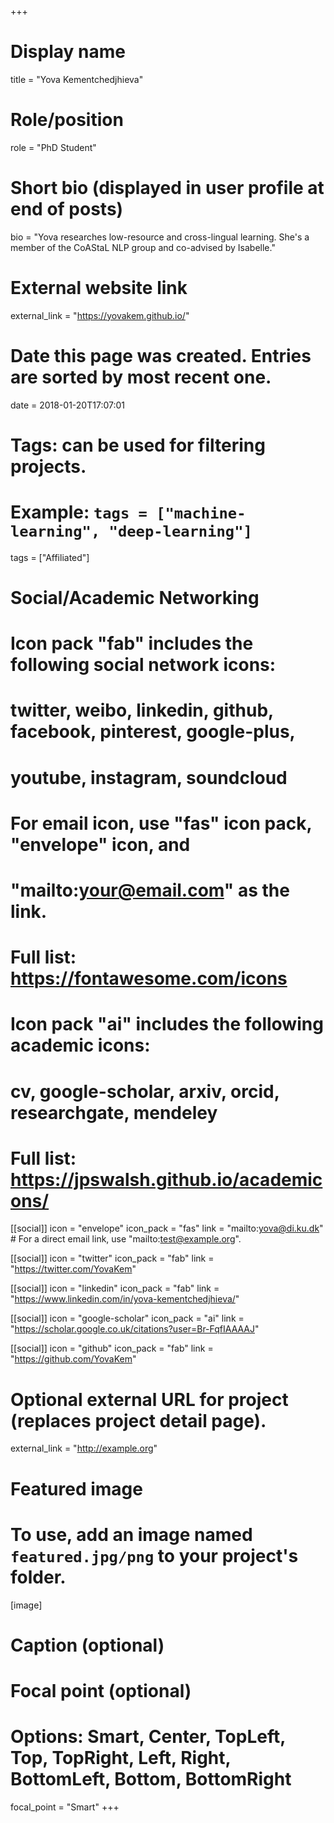 +++
# Display name
title = "Yova Kementchedjhieva"

# Role/position
role = "PhD Student"

# Short bio (displayed in user profile at end of posts)
bio = "Yova researches low-resource and cross-lingual learning. She's a member of the CoAStaL NLP group and co-advised by Isabelle."

# External website link
external_link = "https://yovakem.github.io/"

# Date this page was created. Entries are sorted by most recent one.
date = 2018-01-20T17:07:01

# Tags: can be used for filtering projects.
# Example: `tags = ["machine-learning", "deep-learning"]`
tags = ["Affiliated"]

# Social/Academic Networking
#
# Icon pack "fab" includes the following social network icons:
#
#   twitter, weibo, linkedin, github, facebook, pinterest, google-plus,
#   youtube, instagram, soundcloud
#
#   For email icon, use "fas" icon pack, "envelope" icon, and
#   "mailto:your@email.com" as the link.
#
#   Full list: https://fontawesome.com/icons
#
# Icon pack "ai" includes the following academic icons:
#
#   cv, google-scholar, arxiv, orcid, researchgate, mendeley
#
#   Full list: https://jpswalsh.github.io/academicons/

[[social]]
icon = "envelope"
icon_pack = "fas"
link = "mailto:yova@di.ku.dk"  # For a direct email link, use "mailto:test@example.org".

[[social]]
icon = "twitter"
icon_pack = "fab"
link = "https://twitter.com/YovaKem"

[[social]]
icon = "linkedin"
icon_pack = "fab"
link = "https://www.linkedin.com/in/yova-kementchedjhieva/"

[[social]]
icon = "google-scholar"
icon_pack = "ai"
link = "https://scholar.google.co.uk/citations?user=Br-FqfIAAAAJ"

[[social]]
icon = "github"
icon_pack = "fab"
link = "https://github.com/YovaKem"


# Optional external URL for project (replaces project detail page).
external_link = "http://example.org"

# Featured image
# To use, add an image named `featured.jpg/png` to your project's folder. 
[image]
  # Caption (optional)

  # Focal point (optional)
  # Options: Smart, Center, TopLeft, Top, TopRight, Left, Right, BottomLeft, Bottom, BottomRight
  focal_point = "Smart"
+++
